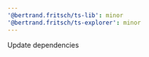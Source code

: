 ```yaml
---
'@bertrand.fritsch/ts-lib': minor
'@bertrand.fritsch/ts-explorer': minor
---
```


Update dependencies
